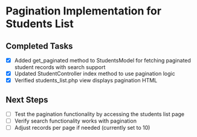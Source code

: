 # Pagination Implementation for Students List

## Completed Tasks
- [x] Added get_paginated method to StudentsModel for fetching paginated student records with search support
- [x] Updated StudentController index method to use pagination logic
- [x] Verified students_list.php view displays pagination HTML

## Next Steps
- [ ] Test the pagination functionality by accessing the students list page
- [ ] Verify search functionality works with pagination
- [ ] Adjust records per page if needed (currently set to 10)
